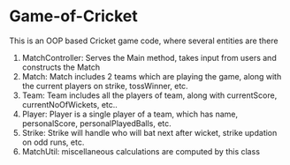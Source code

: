 # Game-of-Cricket

This is an OOP based Cricket game code, where several entities are there

1. MatchController: Serves the Main method, takes input from users and constructs the Match
2. Match: Match includes 2 teams which are playing the game, along with the current players on strike, tossWinner, etc.
3. Team: Team includes all the players of team, along with currentScore, currentNoOfWickets, etc..
4. Player: Player is a single player of a team, which has name, personalScore, personalPlayedBalls, etc.
5. Strike: Strike will handle who will bat next after wicket, strike updation on odd runs, etc.
6. MatchUtil: miscellaneous calculations are computed by this class
